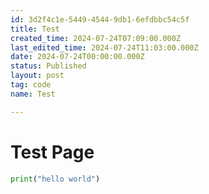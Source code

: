 ```yaml
---
id: 3d2f4c1e-5449-4544-9db1-6efdbbc54c5f
title: Test
created_time: 2024-07-24T07:09:00.000Z
last_edited_time: 2024-07-24T11:03:00.000Z
date: 2024-07-24T00:00:00.000Z
status: Published
layout: post
tag: code
name: Test

---
```


# Test Page

```python
print("hello world")
```
